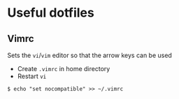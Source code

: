 # Useful dotfiles

## Vimrc

Sets the `vi`/`vim` editor so that the arrow keys can be used

* Create `.vimrc` in home directory
* Restart `vi`

```
$ echo "set nocompatible" >> ~/.vimrc
```